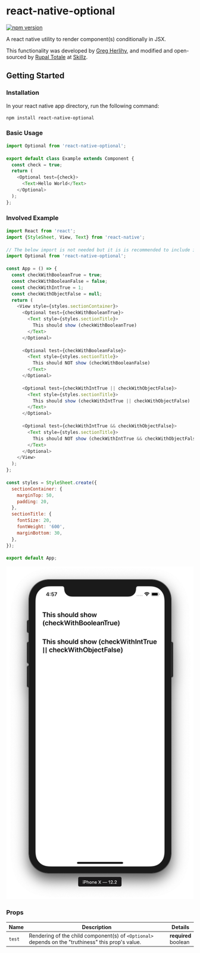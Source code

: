 # react-native-optional
[![npm version](https://badge.fury.io/js/react-native-picker-select.svg)](https://badge.fury.io/js/react-native-picker-select)

A react native utility to render component(s) conditionally in JSX.

This functionality was developed by [Greg Herlihy](https://github.com/greghe), and modified and open-sourced by [Rupal Totale](https://github.com/rupaltotale/) at [Skillz](https://www.skillz.com/). 

## Getting Started

### Installation

In your react native app directory, run the following command:

`npm install react-native-optional`

### Basic Usage

```js
import Optional from 'react-native-optional';

export default class Example extends Component {
  const check = true;
  return (
    <Optional test={check}>
      <Text>Hello World</Text>
    </Optional>
  );
};
```

### Involved Example

```js
import React from 'react';
import {StyleSheet, View, Text} from 'react-native';

// The below import is not needed but it is is recommended to include it
import Optional from 'react-native-optional';

const App = () => {
  const checkWithBooleanTrue = true;
  const checkWithBooleanFalse = false;
  const checkWithIntTrue = 1;
  const checkWithObjectFalse = null;
  return (
    <View style={styles.sectionContainer}>
      <Optional test={checkWithBooleanTrue}>
        <Text style={styles.sectionTitle}>
          This should show (checkWithBooleanTrue)
        </Text>
      </Optional>

      <Optional test={checkWithBooleanFalse}>
        <Text style={styles.sectionTitle}>
          This should NOT show (checkWithBooleanFalse)
        </Text>
      </Optional>

      <Optional test={checkWithIntTrue || checkWithObjectFalse}>
        <Text style={styles.sectionTitle}>
          This should show (checkWithIntTrue || checkWithObjectFalse)
        </Text>
      </Optional>

      <Optional test={checkWithIntTrue && checkWithObjectFalse}>
        <Text style={styles.sectionTitle}>
          This should NOT show (checkWithIntTrue && checkWithObjectFalse)
        </Text>
      </Optional>
    </View>
  );
};

const styles = StyleSheet.create({
  sectionContainer: {
    marginTop: 50,
    padding: 20,
  },
  sectionTitle: {
    fontSize: 20,
    fontWeight: '600',
    marginBottom: 30,
  },
});

export default App;
```
![iOS Example](./OptionalExample.png)
### Props

| Name                                            | Description                                                                                                                                                                                                                                                                                                                                                                                                                                                                                             | Details                  |
| ----------------------------------------------- | ------------------------------------------------------------------------------------------------------------------------------------------------------------------------------------------------------------------------------------------------------------------------------------------------------------------------------------------------------------------------------------------------------------------------------------------------------------------------------------------------------- | ------------------------ |
| `test`                                 | Rendering of the child component(s) of ```<Optional>``` depends on the "truthiness" this prop's value.                                                                                                                                                                                                                                                                                                                                                                                                                                                                   | **required**<br>boolean |
